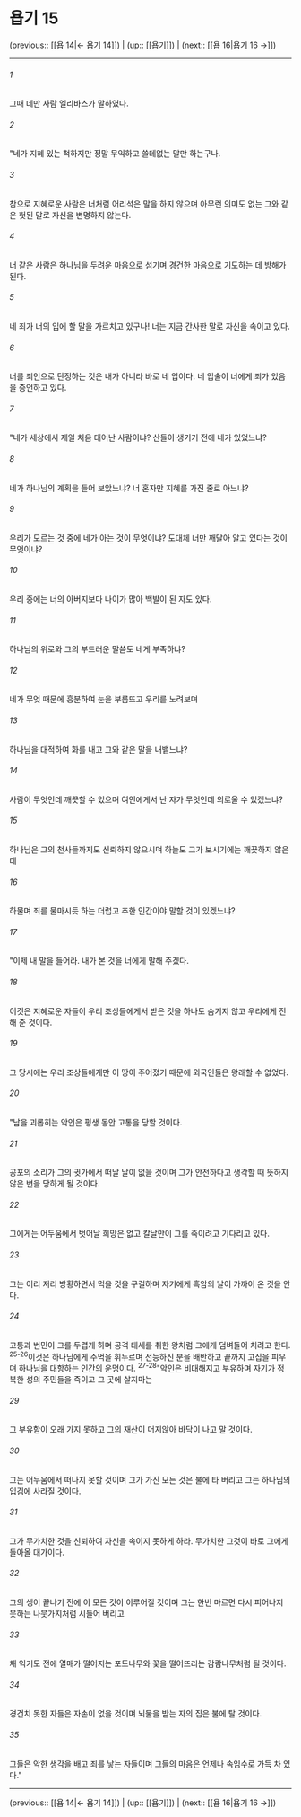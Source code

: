 # 욥기 15

(previous:: [[욥 14|← 욥기 14]]) | (up:: [[욥기]]) | (next:: [[욥 16|욥기 16 →]])

***




###### 1 

그때 데만 사람 엘리바스가 말하였다. 



###### 2 

"네가 지혜 있는 척하지만 정말 무익하고 쓸데없는 말만 하는구나. 



###### 3 

참으로 지혜로운 사람은 너처럼 어리석은 말을 하지 않으며 아무런 의미도 없는 그와 같은 헛된 말로 자신을 변명하지 않는다. 



###### 4 

너 같은 사람은 하나님을 두려운 마음으로 섬기며 경건한 마음으로 기도하는 데 방해가 된다. 



###### 5 

네 죄가 너의 입에 할 말을 가르치고 있구나! 너는 지금 간사한 말로 자신을 속이고 있다. 



###### 6 

너를 죄인으로 단정하는 것은 내가 아니라 바로 네 입이다. 네 입술이 너에게 죄가 있음을 증언하고 있다. 



###### 7 

"네가 세상에서 제일 처음 태어난 사람이냐? 산들이 생기기 전에 네가 있었느냐? 



###### 8 

네가 하나님의 계획을 들어 보았느냐? 너 혼자만 지혜를 가진 줄로 아느냐? 



###### 9 

우리가 모르는 것 중에 네가 아는 것이 무엇이냐? 도대체 너만 깨달아 알고 있다는 것이 무엇이냐? 



###### 10 

우리 중에는 너의 아버지보다 나이가 많아 백발이 된 자도 있다. 



###### 11 

하나님의 위로와 그의 부드러운 말씀도 네게 부족하냐? 



###### 12 

네가 무엇 때문에 흥분하여 눈을 부릅뜨고 우리를 노려보며 



###### 13 

하나님을 대적하여 화를 내고 그와 같은 말을 내뱉느냐? 



###### 14 

사람이 무엇인데 깨끗할 수 있으며 여인에게서 난 자가 무엇인데 의로울 수 있겠느냐? 



###### 15 

하나님은 그의 천사들까지도 신뢰하지 않으시며 하늘도 그가 보시기에는 깨끗하지 않은데 



###### 16 

하물며 죄를 물마시듯 하는 더럽고 추한 인간이야 말할 것이 있겠느냐? 



###### 17 

"이제 내 말을 들어라. 내가 본 것을 너에게 말해 주겠다. 



###### 18 

이것은 지혜로운 자들이 우리 조상들에게서 받은 것을 하나도 숨기지 않고 우리에게 전해 준 것이다. 



###### 19 

그 당시에는 우리 조상들에게만 이 땅이 주어졌기 때문에 외국인들은 왕래할 수 없었다. 



###### 20 

"남을 괴롭히는 악인은 평생 동안 고통을 당할 것이다. 



###### 21 

공포의 소리가 그의 귓가에서 떠날 날이 없을 것이며 그가 안전하다고 생각할 때 뜻하지 않은 변을 당하게 될 것이다. 



###### 22 

그에게는 어두움에서 벗어날 희망은 없고 칼날만이 그를 죽이려고 기다리고 있다. 



###### 23 

그는 이리 저리 방황하면서 먹을 것을 구걸하며 자기에게 흑암의 날이 가까이 온 것을 안다. 



###### 24 

고통과 번민이 그를 두렵게 하며 공격 태세를 취한 왕처럼 그에게 덤벼들어 치려고 한다. <sup class="versenum">25-26</sup>이것은 하나님에게 주먹을 휘두르며 전능하신 분을 배반하고 끝까지 고집을 피우며 하나님을 대항하는 인간의 운명이다. <sup class="versenum">27-28</sup>"악인은 비대해지고 부유하며 자기가 정복한 성의 주민들을 죽이고 그 곳에 살지마는 



###### 29 

그 부유함이 오래 가지 못하고 그의 재산이 머지않아 바닥이 나고 말 것이다. 



###### 30 

그는 어두움에서 떠나지 못할 것이며 그가 가진 모든 것은 불에 타 버리고 그는 하나님의 입김에 사라질 것이다. 



###### 31 

그가 무가치한 것을 신뢰하여 자신을 속이지 못하게 하라. 무가치한 그것이 바로 그에게 돌아올 대가이다. 



###### 32 

그의 생이 끝나기 전에 이 모든 것이 이루어질 것이며 그는 한번 마르면 다시 피어나지 못하는 나뭇가지처럼 시들어 버리고 



###### 33 

채 익기도 전에 열매가 떨어지는 포도나무와 꽃을 떨어뜨리는 감람나무처럼 될 것이다. 



###### 34 

경건치 못한 자들은 자손이 없을 것이며 뇌물을 받는 자의 집은 불에 탈 것이다. 



###### 35 

그들은 악한 생각을 배고 죄를 낳는 자들이며 그들의 마음은 언제나 속임수로 가득 차 있다."

***

(previous:: [[욥 14|← 욥기 14]]) | (up:: [[욥기]]) | (next:: [[욥 16|욥기 16 →]])
